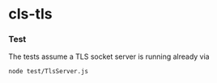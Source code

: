 # cls-tls


### Test

The tests assume a TLS socket server is running already via

```sh
node test/TlsServer.js
```
